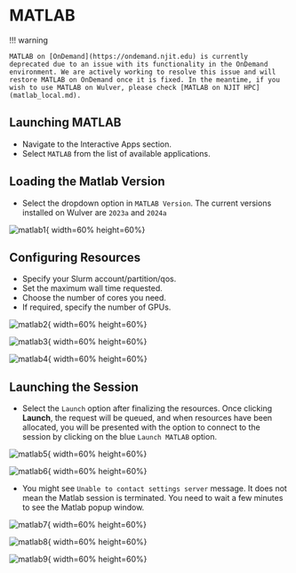 # MATLAB

!!! warning

    MATLAB on [OnDemand](https://ondemand.njit.edu) is currently deprecated due to an issue with its functionality in the OnDemand environment. We are actively working to resolve this issue and will restore MATLAB on OnDemand once it is fixed. In the meantime, if you wish to use MATLAB on Wulver, please check [MATLAB on NJIT HPC](matlab_local.md).

    

## Launching MATLAB

* Navigate to the Interactive Apps section.
* Select `MATLAB` from the list of available applications.

## Loading the Matlab Version 

* Select the dropdown option in `MATLAB Version`. The current versions installed on Wulver are `2023a` and `2024a`

![matlab1](../../assets/ondemand/matlab1.png){ width=60% height=60%}

## Configuring Resources

* Specify your Slurm account/partition/qos.
* Set the maximum wall time requested.
* Choose the number of cores you need.
* If required, specify the number of GPUs.

![matlab2](../../assets/ondemand/matlab2.png){ width=60% height=60%}

![matlab3](../../assets/ondemand/matlab3.png){ width=60% height=60%}

![matlab4](../../assets/ondemand/matlab4.png){ width=60% height=60%}

## Launching the Session

* Select the `Launch` option after finalizing the resources. Once clicking **Launch**, the request will be queued, and when resources have been allocated, you will be presented with the option to connect to the session by clicking on the blue `Launch MATLAB` option.

![matlab5](../../assets/ondemand/matlab5.png){ width=60% height=60%}

![matlab6](../../assets/ondemand/matlab6.png){ width=60% height=60%}

* You might see `Unable to contact settings server` message. It does not mean the Matlab session is terminated. You need to wait a few minutes to see the Matlab popup window.


![matlab7](../../assets/ondemand/matlab7.png){ width=60% height=60%}

![matlab8](../../assets/ondemand/matlab8.png){ width=60% height=60%}

![matlab9](../../assets/ondemand/matlab9.png){ width=60% height=60%}